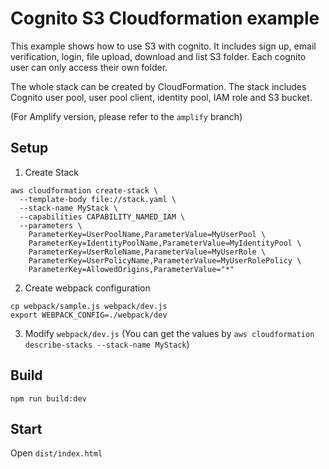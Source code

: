 # Cognito S3 Cloudformation example

This example shows how to use S3 with cognito. It includes sign up, email verification, login, file upload, download and list S3 folder. Each cognito user can only access their own folder.

The whole stack can be created by CloudFormation. The stack includes Cognito user pool, user pool client, identity pool, IAM role and S3 bucket.

(For Amplify version, please refer to the `amplify` branch)

## Setup

1. Create Stack

```
aws cloudformation create-stack \
  --template-body file://stack.yaml \
  --stack-name MyStack \
  --capabilities CAPABILITY_NAMED_IAM \
  --parameters \
    ParameterKey=UserPoolName,ParameterValue=MyUserPool \
    ParameterKey=IdentityPoolName,ParameterValue=MyIdentityPool \
    ParameterKey=UserRoleName,ParameterValue=MyUserRole \
    ParameterKey=UserPolicyName,ParameterValue=MyUserRolePolicy \
    ParameterKey=AllowedOrigins,ParameterValue="*"
```

2. Create webpack configuration

```
cp webpack/sample.js webpack/dev.js
export WEBPACK_CONFIG=./webpack/dev
```

3. Modify `webpack/dev.js` (You can get the values by `aws cloudformation describe-stacks --stack-name MyStack`)

## Build

```
npm run build:dev
```

## Start

Open `dist/index.html`
